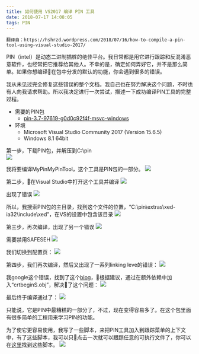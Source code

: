 ```yaml
---
title: 如何使用 VS2017 编译 PIN 工具
date: 2018-07-17 14:08:05
tags: PIN
---
```


```
翻译自：https://hshrzd.wordpress.com/2018/07/16/how-to-compile-a-pin-tool-using-visual-studio-2017/
```
PIN（intel）是动态二进制插桩的绝佳平台。我日常都是用它进行跟踪和反混淆恶意软件，也经常把它推荐给其他人。不幸的是，确定如何弄好它，并不是那么简单。如果你想编译在包中分发的默认的功能，你会遇到很多的错误。

我从未见过完全修复这些错误的整个文档。我自己也在努力解决这个问题，不时也有人向我请求帮助。所以我决定进行一次尝试，描述一下成功编译PIN工具的完整过程。

- 需要的PIN包
  - [pin-3.7-97619-g0d0c92f4f-msvc-windows](https://software.intel.com/en-us/articles/pin-a-binary-instrumentation-tool-downloads)
- 环境
  - Microsoft Visual Studio Community 2017 (Version 15.6.5)
  - Windows 8.1 64bit

第一步，下载PIN包，并解压到C:\pin\
![](https://hshrzd.files.wordpress.com/2018/07/c_pin.png)

我将要编译MyPinMyPinTool，这个工具是PIN包的一部分。
![](https://hshrzd.files.wordpress.com/2018/07/my_pin_tool.png)

第二步，在Visual Studio中打开这个工具并编译
![](https://hshrzd.files.wordpress.com/2018/07/32bit.png)

出现了错误
![](https://hshrzd.files.wordpress.com/2018/07/error1.png)

所以，我搜索PIN包的主目录，找到这个文件的位置，“C:\pin\extras\xed-ia32\include\xed”，在VS的设置中包含该目录
![](https://hshrzd.files.wordpress.com/2018/07/step1.png)

第三步，再次编译，出现了另一个错误
![](https://hshrzd.files.wordpress.com/2018/07/safeseh.png)

需要禁用SAFESEH
![](https://hshrzd.files.wordpress.com/2018/07/option.png)

我们切换到配置页：
![](https://hshrzd.files.wordpress.com/2018/07/disable.png)

第四步，我们再次编译，然后又出现了一系列linking leve的错误：
![](https://hshrzd.files.wordpress.com/2018/07/unresolved_externals.png)

我google这个错误，找到了这个[blog](http://zubcic.re/blog/fixing-intel-pin-visual-studio-project-files)，根据建议，通过在额外依赖中加入“crtbeginS.obj”，解决了这个问题：
![](https://hshrzd.files.wordpress.com/2018/07/dependencies.png)

最后终于编译通过了：
![](https://hshrzd.files.wordpress.com/2018/07/result.png)

只能说，它是PIN中最糟糕的一部分了，不过，现在变得容易多了。在这个包里面有很多简单的工程用来学习PIN的功能。

为了使它更容易使用，我写了一些脚本，来把PIN工具加入到跟踪菜单的上下文中，有了这些脚本，我可以只点击一次就可以跟踪任意的可执行文件了，你可以在[这里](https://github.com/hasherezade/MyPinTools/tree/master/SectionsTracer/Pin_Tools)找到这些脚本。
![](https://hshrzd.files.wordpress.com/2018/07/run_with_pin.png)